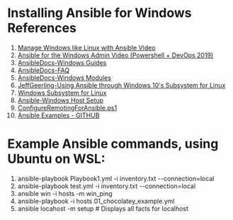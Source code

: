 # Installing Ansible for Windows References

1.  [Manage Windows like Linux with Ansible Video](https://www.youtube.com/watch?v=FEdXUv02Dbg)
1.  [Ansible for the Windows Admin Video (Powershell + DevOps 2019)](https://www.youtube.com/watch?v=ZI20Y10OKd0)
1.  [AnsibleDocs-Windows Guides](https://docs.ansible.com/ansible/latest/user_guide/windows.html)
1.  [AnsibleDocs-FAQ](https://docs.ansible.com/ansible/latest/reference_appendices/faq.html)
1.  [AnsibleDocs-Windows Modules](https://docs.ansible.com/ansible/latest/modules/list_of_windows_modules.html)
1.  [JeffGeerling-Using Ansible through Windows 10's Subsystem for Linux](https://www.jeffgeerling.com/blog/2017/using-ansible-through-windows-10s-subsystem-linux)
1.  [Windows Subsystem for Linux](https://docs.microsoft.com/en-us/windows/wsl/about)
1.  [Ansible-Windows Host Setup](https://docs.ansible.com/ansible/latest/user_guide/windows_setup.html#)
1.  [ConfigureRemotingForAnsible.ps1](https://github.com/ansible/ansible/blob/devel/examples/scripts/ConfigureRemotingForAnsible.ps1)
1.  [Ansible Examples - GITHUB](https://github.com/ansible/ansible-examples)

# Example Ansible commands, using Ubuntu on WSL:
1.  ansible-playbook Playbook1.yml -i inventory.txt --connection=local
1.  ansible-playbook test.yml -i inventory.txt --connection=local
1.  ansible win -i hosts -m win_ping
1.  ansible-playbook -i hosts 01_chocolatey_example.yml
1.  ansible locahost -m setup       # Displays all facts for localhost
